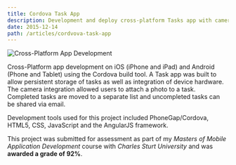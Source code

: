 ```yaml
---
title: Cordova Task App
description: Development and deploy cross-platform Tasks app with camera integration and offline storage
date: 2015-12-14
path: /articles/cordvova-task-app
---
```


![Cross-Platform App Development](/images/android-in-app-selfie-in-progress.jpg)

Cross-Platform app development on iOS (iPhone and iPad) and Android (Phone and Tablet) using the Cordova build tool. A Task app was built to allow persistent storage of tasks as well as integration of device hardware. The camera integration allowed users to attach a photo to a task. Completed tasks are moved to a separate list and uncompleted tasks can be shared via email.

Development tools used for this project included PhoneGap/Cordova, HTML5, CSS, JavaScript and the AngularJS framework.

This project was submitted for assessment as part of my *Masters of Mobile Application Development* course with *Charles Sturt University* and was **awarded a grade of 92%**.
